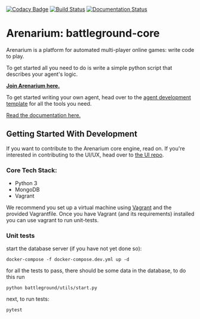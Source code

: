 [![Codacy Badge](https://api.codacy.com/project/badge/Grade/3e2e2e8f830f4cdd9b7f2425a070adc2)](https://www.codacy.com/app/0d26ae7a/battleground?utm_source=github.com&utm_medium=referral&utm_content=vincentropy/battleground&utm_campaign=badger)
[![Build Status](https://travis-ci.org/arenarium/battleground_core.svg?branch=master)](https://travis-ci.org/arenarium/battleground_core)
[![Documentation Status](https://readthedocs.org/projects/arenarium/badge/?version=latest)](https://arenarium.readthedocs.io/en/latest/?badge=latest)

# Arenarium: battleground-core

Arenarium is a platform for automated multi-player online games: write code to play.

To get started all you need to do is write a simple python script that describes your agent's logic.

**[Join Arenarium here.](http://www.arenarium.com/)**

To get started writing your own agent, head over to the
[agent development template](https://github.com/arenarium/battleground_agent_template)
for all the tools you need.

[Read the documentation here.](https://arenarium.readthedocs.io/)



## Getting Started With Development

If you want to contribute to the Arenarium core engine, read on.
If you're interested in contributing to the UI/UX, head over to [the UI repo](https://github.com/arenarium/battleground_ui).

### Core Tech Stack:
- Python 3
- MongoDB
- Vagrant


We recommend you set up a virtual machine using [Vagrant](https://www.vagrantup.com/) and the provided Vagrantfile. Once you have Vagrant (and its requirements) installed you can use vagrant to run unit-tests.


### Unit tests

start the database server (if you have not yet done so):
```
docker-compose -f docker-compose.dev.yml up -d
```

for all the tests to pass, there should be some data in the database, to do this run
```
python battleground/utils/start.py
```

next, to run tests:
```
pytest
```
